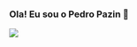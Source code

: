 ### Ola! Eu sou o Pedro Pazin 👋

<picture>
  <source
    srcset="https://github-readme-stats.vercel.app/api?username=pedropazin&show_icons=true&theme=rose"
    media="(prefers-color-scheme: dark)"
  />
  <source
    srcset="https://github-readme-stats.vercel.app/api?username=anuraghazra&show_icons=true&theme=midnight-purple"
    media="(prefers-color-scheme: light), (prefers-color-scheme: no-preference)"
  />
  <img src="https://github-readme-stats.vercel.app/api?username=anuraghazra&show_icons=true" />
</picture>
